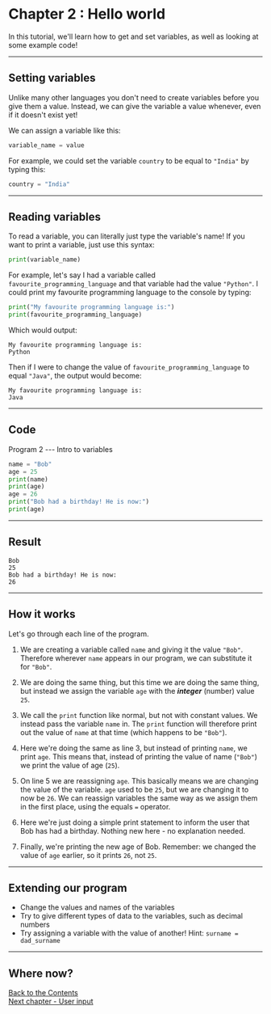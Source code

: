 
# Chapter 2 : Hello world
  
In this tutorial, we'll learn how to get and set variables, as well as looking at some example code!

---
## Setting variables

Unlike many other languages you don't need to create variables before you give them a value. Instead, we can give the variable a value whenever, even if it doesn't exist yet!

We can assign a variable like this:

```python
variable_name = value
```

For example, we could set the variable `country` to be equal to `"India"` by typing this:

```python
country = "India"
```

---
## Reading variables

To read a variable, you can literally just type the variable's name! If you want to print a variable, just use this syntax:

```python
print(variable_name)
```

For example, let's say I had a variable called `favourite_programming_language` and that variable had the value `"Python"`. I could print my favourite programming language to the console by typing:

```python
print("My favourite programming language is:")
print(favourite_programming_language)
```

Which would output:

```
My favourite programming language is:
Python
```

Then if I were to change the value of `favourite_programming_language` to equal `"Java"`, the output would become:

```
My favourite programming language is:
Java
```

---
## Code

Program 2 --- Intro to variables

```python
name = "Bob"
age = 25
print(name)
print(age)
age = 26
print("Bob had a birthday! He is now:")
print(age)
```

---  
## Result

```
Bob
25
Bob had a birthday! He is now:
26
```

---
## How it works

Let's go through each line of the program.

1) We are creating a variable called `name` and giving it the value `"Bob"`. Therefore wherever `name` appears in our program, we can substitute it for `"Bob"`.

2) We are doing the same thing, but this time we are doing the same thing, but instead we assign the variable `age` with the ***integer*** (number) value `25`.

3) We call the `print` function like normal, but not with constant values. We instead pass the variable `name` in. The `print` function will therefore print out the value of `name` at that time (which happens to be `"Bob"`).

4) Here we're doing the same as line 3, but instead of printing `name`, we print `age`. This means that, instead of printing the value of name (`"Bob"`) we print the value of age (`25`).

5) On line 5 we are reassigning `age`. This basically means we are changing the value of the variable. `age` used to be `25`, but we are changing it to now be `26`. We can reassign variables the same way as we assign them in the first place, using the equals `=` operator.

6) Here we're just doing a simple print statement to inform the user that Bob has had a birthday. Nothing new here - no explanation needed.

7) Finally, we're printing the new age of Bob. Remember: we changed the value of `age` earlier, so it prints `26`, not `25`.

---
## Extending our program
 
 - Change the values and names of the variables
 - Try to give different types of data to the variables, such as decimal numbers
 - Try assigning a variable with the value of another! Hint: `surname = dad_surname`

---
## Where now?

[Back to the Contents](contents.md)  
[Next chapter - User input](3.md)